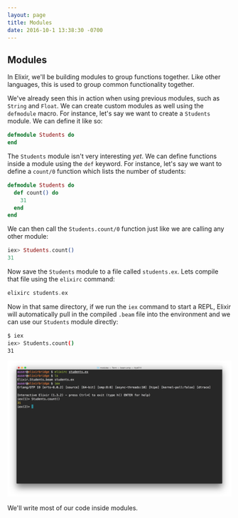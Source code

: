 ```yaml
---
layout: page
title: Modules
date: 2016-10-1 13:38:30 -0700
---
```


## Modules

In Elixir, we'll be building modules to group functions together. Like other languages, this is used to group common functionality together.

We've already seen this in action when using previous modules, such as `String` and `Float`. We can create custom modules as well using the `defmodule` macro. For instance, let's say we want to create a `Students` module. We can define it like so:

```elixir
defmodule Students do
end
```

The `Students` module isn't very interesting _yet_. We can define functions inside a module using the `def` keyword. For instance, let's say we want to define a `count/0` function which lists the number of students:

```elixir
defmodule Students do
  def count() do
    31
  end
end
```

We can then call the `Students.count/0` function just like we are calling any other module:

```elixir
iex> Students.count()
31
```

Now save the `Students` module to a file called `students.ex`. Lets compile that file using the `elixirc` command:

```elixir
elixirc students.ex
```

Now in that same directory, if we run the `iex` command to start a REPL, Elixir will automatically pull in the compiled `.beam` file into the environment and we can use our `Students` module directly:

```sh
$ iex
iex> Students.count()
31
```

![](/assets/learning_elixir/compile.png)

We'll write most of our code inside modules.
